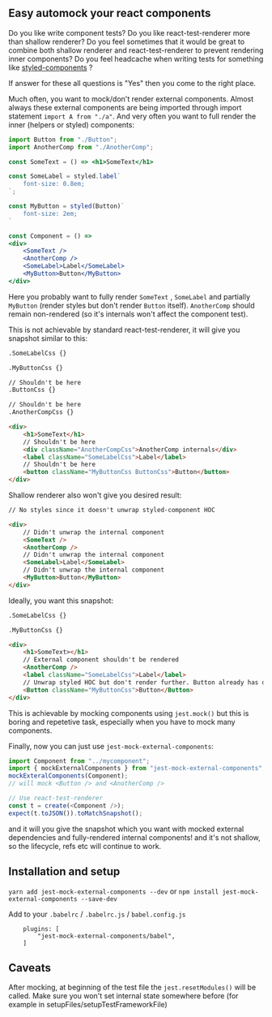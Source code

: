## Easy automock your react components

Do you like write component tests? Do you like react-test-renderer more than shallow renderer? Do you feel sometimes that it would be great to combine both shallow renderer and react-test-renderer to prevent rendering inner components? Do you feel headcache when writing tests for something like [styled-components](https://www.styled-components.com/) ?

If answer for these all questions is "Yes" then you come to the right place.


Much often, you want to mock/don't render external components. Almost always these external components are being imported through import statement ```import A from "./a"```. And very often you want to full render the inner (helpers or styled) components:

```jsx
import Button from "./Button";
import AnotherComp from "./AnotherComp";

const SomeText = () => <h1>SomeText</h1>

const SomeLabel = styled.label`
    font-size: 0.8em;
`;

const MyButton = styled(Button)`
    font-size: 2em;
`

const Component = () =>
<div>
    <SomeText />
    <AnotherComp />
    <SomeLabel>Label</SomeLabel>
    <MyButton>Button</MyButton>
</div>

```

Here you probably want to fully render ```SomeText``` , ```SomeLabel``` and partially ```MyButton``` (render styles but don't render ```Button``` itself). ```AnotherComp``` should remain non-rendered (so it's internals won't affect the component test).

This is not achievable by standard react-test-renderer, it will give you snapshot similar to this:
```html
.SomeLabelCss {}

.MyButtonCss {}

// Shouldn't be here
.ButtonCss {}

// Shouldn't be here
.AnotherCompCss {}

<div>
    <h1>SomeText</h1>
    // Shouldn't be here
    <div className="AnotherCompCss">AnotherComp internals</div>
    <label className="SomeLabelCss">Label</label>
    // Shouldn't be here
    <button className="MyButtonCss ButtonCss">Button</button>
</div>
```

Shallow renderer also won't give you desired result:

```html
// No styles since it doesn't unwrap styled-component HOC

<div>
    // Didn't unwrap the internal component
    <SomeText />
    <AnotherComp />
    // Didn't unwrap the internal component
    <SomeLabel>Label</SomeLabel>
    // Didn't unwrap the internal component
    <MyButton>Button</MyButton>
</div>

```

Ideally, you want this snapshot:

```html
.SomeLabelCss {}

.MyButtonCss {}

<div>
    <h1>SomeText></h1>
    // External component shouldn't be rendered
    <AnotherComp />
    <label className="SomeLabelCss">Label</label>
    // Unwrap styled HOC but don't render further. Button already has dedicated test
    <Button className="MyButtonCss">Button</Button>
</div>

```

This is achievable by mocking components using ```jest.mock()``` but this is boring and repetetive task, especially when you have to mock many components.

Finally, now you can just use ```jest-mock-external-components```:

```js
import Component from "../mycomponent";
import { mockExternalComponents } from "jest-mock-external-components";
mockExteralComponents(Component);
// will mock <Button /> and <AnotherComp />

// Use react-test-renderer
const t = create(<Component />);
expect(t.toJSON()).toMatchSnapshot();
```

and it will you give the snapshot which you want with mocked external dependencies and fully-rendered internal components! and it's not shallow, so the lifecycle, refs etc will continue to work.

## Installation and setup

```yarn add jest-mock-external-components --dev```
or
```npm install jest-mock-external-components --save-dev```

Add to your ```.babelrc``` / ```.babelrc.js``` / ```babel.config.js```

```
    plugins: [
        "jest-mock-external-components/babel",
    ]
```

## Caveats
After mocking, at beginning of the test file the ```jest.resetModules()``` will be called. Make sure you won't set internal state somewhere before (for example in setupFiles/setupTestFrameworkFile)